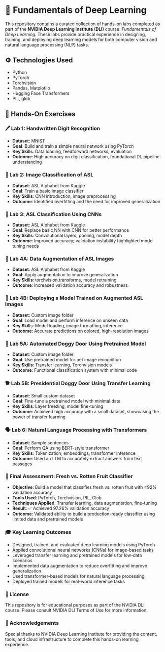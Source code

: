 # 🧠 Fundamentals of Deep Learning

This repository contains a curated collection of hands-on labs completed as part of the **NVIDIA Deep Learning Institute (DLI)** course: *Fundamentals of Deep Learning*. These labs provide practical experience in designing, training, and deploying deep learning models for both computer vision and natural language processing (NLP) tasks.

## ⚙️ Technologies Used
- Python
- PyTorch
- Torchvision
- Pandas, Matplotlib
- Hugging Face Transformers
- PIL, glob

## 🧪 Hands-On Exercises

### 🖊️ Lab 1: Handwritten Digit Recognition

- **Dataset**: MNIST
- **Goal**: Build and train a simple neural network using PyTorch
- **Key Skills**: Data loading, feedforward networks, evaluation
- **Outcome**: High accuracy on digit classification, foundational DL pipeline understanding

### 🤟 Lab 2: Image Classification of ASL

- **Dataset**: ASL Alphabet from Kaggle
- **Goal**: Train a basic image classifier
- **Key Skills**: CNN introduction, image preprocessing
- **Outcome**: Identified overfitting and the need for improved generalization

### 🧠 Lab 3: ASL Classification Using CNNs

- **Dataset**: ASL Alphabet from Kaggle
- **Goal**: Replace basic NN with CNN for better performance
- **Key Skills**: Convolutional layers, pooling, model depth
- **Outcome**: Improved accuracy; validation instability highlighted model tuning needs

### 🧪 Lab 4A: Data Augmentation of ASL Images

- **Dataset**: ASL Alphabet from Kaggle
- **Goal**: Apply augmentation to improve generalization
- **Key Skills**: torchvision.transforms, model retraining
- **Outcome**: Increased validation accuracy and robustness

### 🚀 Lab 4B: Deploying a Model Trained on Augmented ASL Images

- **Dataset**: Custom image folder
- **Goal**: Load model and perform inference on unseen data
- **Key Skill**s: Model loading, image formatting, inference
- **Outcome**: Accurate predictions on colored, high-resolution images

### 🐶 Lab 5A: Automated Doggy Door Using Pretrained Model

- **Dataset**: Custom image folder
- **Goal**: Use pretrained model for pet image recognition
- **Key Skills**: Transfer learning, Torchvision models
- **Outcome**: Functional classification system with minimal code

### 🐕 Lab 5B: Presidential Doggy Door Using Transfer Learning

- **Dataset**: Small custom dataset
- **Goal**: Fine-tune a pretrained model with minimal data
- **Key Skills**: Layer freezing, model fine-tuning
- **Outcome**: Achieved high accuracy with a small dataset, showcasing the power of transfer learning

### 🗣️ Lab 6: Natural Language Processing with Transformers

- **Dataset**: Sample sentences
- **Goal**: Perform QA using BERT-style transformer
- **Key Skills**: Tokenization, embeddings, transformer inference
- **Outcome**: Used an LLM to accurately extract answers from text passages

### 🏁 Final Assessment: Fresh vs. Rotten Fruit Classifier

- **Objective**: Build a model that classifies fresh vs. rotten fruit with ≥92% validation accuracy
- **Tools Used**: PyTorch, Torchvision, PIL, Glob
- **Techniques Applied**: Transfer learning, data augmentation, fine-tuning
- **Result**: ✅ Achieved 97.26% validation accuracy
- **Outcome**: Validated ability to build a production-ready classifier using limited data and pretrained models

### 🎓 Key Learning Outcomes

- Designed, trained, and evaluated deep learning models using PyTorch
- Applied convolutional neural networks (CNNs) for image-based tasks
- Leveraged transfer learning and pretrained models for low-data scenarios
- Implemented data augmentation to reduce overfitting and improve generalization
- Used transformer-based models for natural language processing
- Deployed trained models for real-world inference tasks

### 📜 License
This repository is for educational purposes as part of the NVIDIA DLI course. Please consult NVIDIA DLI Terms of Use for more information.

### 🙌 Acknowledgements
Special thanks to NVIDIA Deep Learning Institute for providing the content, tools, and cloud infrastructure to complete this hands-on learning experience.

